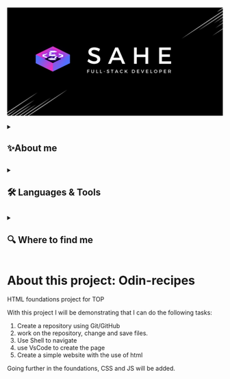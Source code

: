 ![](https://github.com/hess-sabina/odin-recipes/blob/1dea549337c153e6677f66098442761d52e75b5f/wd%20header.png)

<details><summary><b><h2>✨About me<h2></b></summary><br/>

Hi, I am S. 》I am self-taught Full Stack web developer from Germany, currently living in Belgium. Excited to find new challenges, projects and to get to know a new community. If you have any questions, you can contact me via GitHub or Discord.

Current Goals 》Finish The Odin Project
  
  🛠️ Currently working on projects for TOP
  🌱 Currently learning HTML & CSS
  😀 I enjoy outdoors and gaming in my free time. 
  💬 Feel free to contact me via GitHub or Discord!
  ⚡ Fun fact: My first line of code was not "Hello World!"
   <p align="left"> </p></details>
  

<details><summary><b><h2>🛠️ Languages & Tools<h2></b></summary><br/>
  <p align="left"> <a href="https://git-scm.com/" target="_blank"> <img src="https://www.vectorlogo.zone/logos/git-scm/git-scm-icon.svg" alt="git" width="40" height="40"/></a> <a href="https://www.w3.org/html/" target="_blank"> <img src="https://raw.githubusercontent.com/devicons/devicon/master/icons/html5/html5-original-wordmark.svg" alt="html5" width="40" height="40"/></a> <a href="https://www.w3schools.com/css/" target="_blank"> <img src="https://raw.githubusercontent.com/devicons/devicon/master/icons/css3/css3-original-wordmark.svg" alt="css3" width="40" height="40"/></a> <a href="https://developer.mozilla.org/en-US/docs/Web/JavaScript" target="_blank"> <img src="https://raw.githubusercontent.com/devicons/devicon/master/icons/javascript/javascript-original.svg" alt="javascript" width="40" height="40"/></a></p>
</details>

<details><summary><b><h2><h2>🔍 Where to find me</h2></b></summary><br/>
 <p align="left"><a href="https://github.com/hess-sabina" target="_blank"><img alt="Github" src="https://img.shields.io/badge/GitHub-%2312100E.svg?&style=for-the-badge&logo=Github&logoColor=white" /></a> <a href="http://discordapp.com/users/970420809573224458" target="_blank"><img alt="Discord" src="https://img.shields.io/badge/-Discord-blue" /></a></p></details>

# About this project: Odin-recipes

HTML foundations project for TOP

With this project I will be demonstrating that I can do the following tasks:

1) Create a repository using Git/GitHub
2) work on the repository, change and save files.
3) Use Shell to navigate 
4) use VsCode to create the page
5) Create a simple website with the use of html

Going further in the foundations, CSS and JS will be added. 
